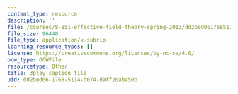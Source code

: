 ```yaml
---
content_type: resource
description: ''
file: /courses/8-851-effective-field-theory-spring-2013/dd2bed0617685114b074d9ff20aba50b_VrXUdbg3NiM.vtt
file_size: 96440
file_type: application/x-subrip
learning_resource_types: []
license: https://creativecommons.org/licenses/by-nc-sa/4.0/
ocw_type: OCWFile
resourcetype: Other
title: 3play caption file
uid: dd2bed06-1768-5114-b074-d9ff20aba50b
---
```

